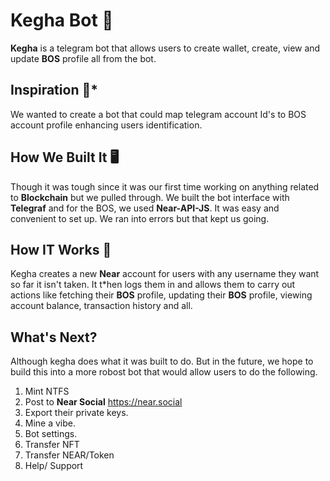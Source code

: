 # Kegha Bot 🚀

**Kegha** is a telegram bot that allows users to create wallet, create, view and update **BOS** profile all from the bot.

## Inspiration 🧠\*

We wanted to create a bot that could map telegram account Id's to BOS account profile enhancing users identification.

## How We Built It 🖥️

Though it was tough since it was our first time working on anything related to **Blockchain** but we pulled through. We built the bot interface with **Telegraf** and for the BOS, we used **Near-API-JS**. It was easy and convenient to set up. We ran into errors but that kept us going.

## How IT Works 🚀

Kegha creates a new **Near** account for users with any username they want so far it isn't taken. It t\*hen logs them in and allows them to carry out actions like fetching their **BOS** profile, updating their **BOS** profile, viewing account balance, transaction history and all.

## What's Next?

Although kegha does what it was built to do. But in the future, we hope to build this into a more robost bot that would allow users to do the following.

1. Mint NTFS
2. Post to **Near Social** <https://near.social>
3. Export their private keys.
4. Mine a vibe.
5. Bot settings.
6. Transfer NFT
7. Transfer NEAR/Token
8. Help/ Support
